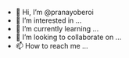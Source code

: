- 👋 Hi, I’m @pranayoberoi
- 👀 I’m interested in ...
- 🌱 I’m currently learning ...
- 💞️ I’m looking to collaborate on ...
- 📫 How to reach me ...

<!---
pranayoberoi/pranayoberoi is a ✨ special ✨ repository because its `README.md` (this file) appears on your GitHub profile.
You can click the Preview link to take a look at your changes.
--->

